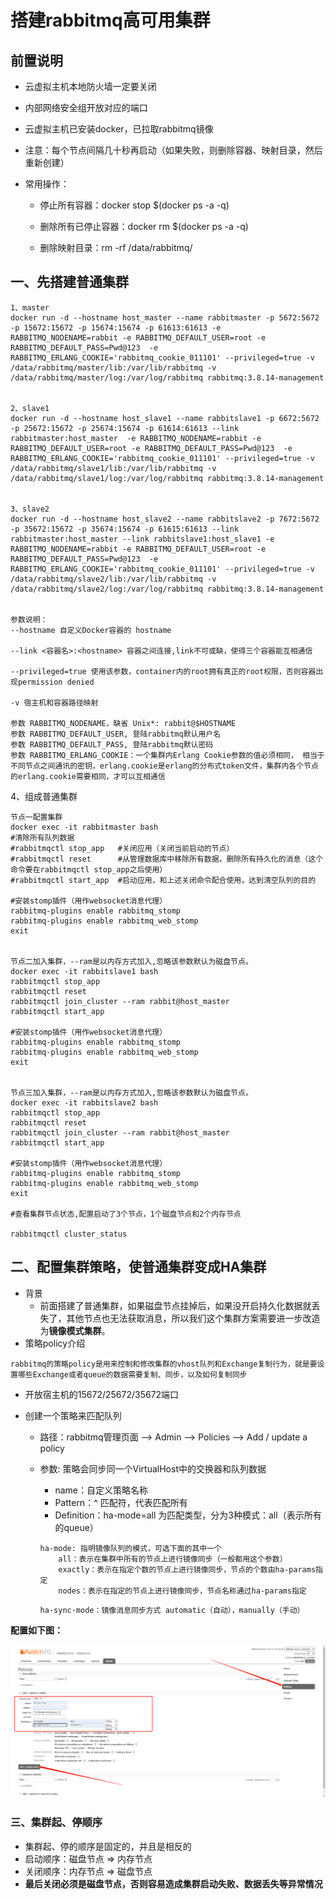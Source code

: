 # 搭建rabbitmq高可用集群



## 前置说明

- 云虚拟主机本地防火墙一定要关闭

- 内部网络安全组开放对应的端口

- 云虚拟主机已安装docker，已拉取rabbitmq镜像

-  注意：每个节点间隔几十秒再启动（如果失败，则删除容器、映射目录，然后重新创建）
  
- 常用操作：
  
  - 停止所有容器：docker stop $(docker ps -a -q)
  
  - 删除所有已停止容器：docker rm $(docker ps -a -q)
  
  - 删除映射目录：rm -rf /data/rabbitmq/
  
    

## 一、先搭建普通集群

```
1、master
docker run -d --hostname host_master --name rabbitmaster -p 5672:5672 -p 15672:15672 -p 15674:15674 -p 61613:61613 -e RABBITMQ_NODENAME=rabbit -e RABBITMQ_DEFAULT_USER=root -e RABBITMQ_DEFAULT_PASS=Pwd@123  -e RABBITMQ_ERLANG_COOKIE='rabbitmq_cookie_011101' --privileged=true -v /data/rabbitmq/master/lib:/var/lib/rabbitmq -v /data/rabbitmq/master/log:/var/log/rabbitmq rabbitmq:3.8.14-management


2、slave1
docker run -d --hostname host_slave1 --name rabbitslave1 -p 6672:5672 -p 25672:15672 -p 25674:15674 -p 61614:61613 --link rabbitmaster:host_master  -e RABBITMQ_NODENAME=rabbit -e RABBITMQ_DEFAULT_USER=root -e RABBITMQ_DEFAULT_PASS=Pwd@123  -e RABBITMQ_ERLANG_COOKIE='rabbitmq_cookie_011101' --privileged=true -v /data/rabbitmq/slave1/lib:/var/lib/rabbitmq -v /data/rabbitmq/slave1/log:/var/log/rabbitmq rabbitmq:3.8.14-management


3、slave2
docker run -d --hostname host_slave2 --name rabbitslave2 -p 7672:5672 -p 35672:15672 -p 35674:15674 -p 61615:61613 --link  rabbitmaster:host_master --link rabbitslave1:host_slave1 -e RABBITMQ_NODENAME=rabbit -e RABBITMQ_DEFAULT_USER=root -e RABBITMQ_DEFAULT_PASS=Pwd@123  -e RABBITMQ_ERLANG_COOKIE='rabbitmq_cookie_011101' --privileged=true -v /data/rabbitmq/slave2/lib:/var/lib/rabbitmq -v /data/rabbitmq/slave2/log:/var/log/rabbitmq rabbitmq:3.8.14-management


参数说明：
--hostname 自定义Docker容器的 hostname

--link <容器名>:<hostname> 容器之间连接,link不可或缺，使得三个容器能互相通信

--privileged=true 使用该参数，container内的root拥有真正的root权限，否则容器出现permission denied

-v 宿主机和容器路径映射

参数 RABBITMQ_NODENAME，缺省 Unix*: rabbit@$HOSTNAME
参数 RABBITMQ_DEFAULT_USER, 登陆rabbitmq默认用户名
参数 RABBITMQ_DEFAULT_PASS, 登陆rabbitmq默认密码
参数 RABBITMQ_ERLANG_COOKIE：一个集群内Erlang Cookie参数的值必须相同， 相当于不同节点之间通讯的密钥，erlang.cookie是erlang的分布式token文件，集群内各个节点的erlang.cookie需要相同，才可以互相通信
```



4、组成普通集群

```
节点一配置集群
docker exec -it rabbitmaster bash
#清除所有队列数据
#rabbitmqctl stop_app   #关闭应用（关闭当前启动的节点）
#rabbitmqctl reset      #从管理数据库中移除所有数据，删除所有持久化的消息（这个命令要在rabbitmqctl stop_app之后使用）
#rabbitmqctl start_app  #启动应用，和上述关闭命令配合使用，达到清空队列的目的

#安装stomp插件（用作websocket消息代理）
rabbitmq-plugins enable rabbitmq_stomp
rabbitmq-plugins enable rabbitmq_web_stomp
exit


节点二加入集群，--ram是以内存方式加入,忽略该参数默认为磁盘节点。
docker exec -it rabbitslave1 bash
rabbitmqctl stop_app
rabbitmqctl reset
rabbitmqctl join_cluster --ram rabbit@host_master
rabbitmqctl start_app

#安装stomp插件（用作websocket消息代理）
rabbitmq-plugins enable rabbitmq_stomp
rabbitmq-plugins enable rabbitmq_web_stomp
exit


节点三加入集群，--ram是以内存方式加入,忽略该参数默认为磁盘节点。
docker exec -it rabbitslave2 bash
rabbitmqctl stop_app
rabbitmqctl reset
rabbitmqctl join_cluster --ram rabbit@host_master
rabbitmqctl start_app

#安装stomp插件（用作websocket消息代理）
rabbitmq-plugins enable rabbitmq_stomp
rabbitmq-plugins enable rabbitmq_web_stomp
exit

#查看集群节点状态,配置启动了3个节点，1个磁盘节点和2个内存节点

rabbitmqctl cluster_status
```



## 二、配置集群策略，使普通集群变成HA集群

- 背景
  - 前面搭建了普通集群，如果磁盘节点挂掉后，如果没开启持久化数据就丢失了，其他节点也无法获取消息，所以我们这个集群方案需要进一步改造为**镜像模式集群**。
- 策略policy介绍

```
rabbitmq的策略policy是用来控制和修改集群的vhost队列和Exchange复制行为，就是要设置哪些Exchange或者queue的数据需要复制、同步，以及如何复制同步
```

- 开放宿主机的15672/25672/35672端口

- 创建一个策略来匹配队列

  - 路径：rabbitmq管理页面 —> Admin —> Policies —> Add / update a policy

  - 参数: 策略会同步同一个VirtualHost中的交换器和队列数据

    - name：自定义策略名称
    - Pattern：^ 匹配符，代表匹配所有
    - Definition：ha-mode=all 为匹配类型，分为3种模式：all（表示所有的queue）

    ```
    ha-mode: 指明镜像队列的模式，可选下面的其中一个
    	all：表示在集群中所有的节点上进行镜像同步（一般都用这个参数）
    	exactly：表示在指定个数的节点上进行镜像同步，节点的个数由ha-params指定
    	nodes：表示在指定的节点上进行镜像同步，节点名称通过ha-params指定
    ```

    ```
    ha-sync-mode：镜像消息同步方式 automatic（自动），manually（手动）
    ```

**配置如下图：**

![rabbitmq集群策略配置](rabbitmq集群策略配置.png)



### 三、集群起、停顺序

- 集群起、停的顺序是固定的，并且是相反的
- 启动顺序：磁盘节点 => 内存节点
- 关闭顺序：内存节点 => 磁盘节点
- **最后关闭必须是磁盘节点，否则容易造成集群启动失败、数据丢失等异常情况**